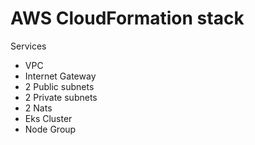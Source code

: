 # AWS CloudFormation stack

Services

* VPC
* Internet Gateway
* 2 Public subnets
* 2 Private subnets
* 2 Nats
* Eks Cluster
* Node Group
